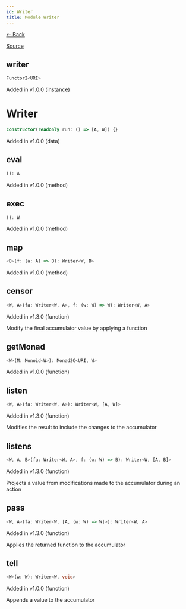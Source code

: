 ```yaml
---
id: Writer
title: Module Writer
---
```


[← Back](.)

[Source](https://github.com/gcanti/fp-ts/blob/master/src/Writer.ts)

## writer

```ts
Functor2<URI>
```

Added in v1.0.0 (instance)

# Writer

```ts
constructor(readonly run: () => [A, W]) {}
```

Added in v1.0.0 (data)

## eval

```ts
(): A
```

Added in v1.0.0 (method)

## exec

```ts
(): W
```

Added in v1.0.0 (method)

## map

```ts
<B>(f: (a: A) => B): Writer<W, B>
```

Added in v1.0.0 (method)

## censor

```ts
<W, A>(fa: Writer<W, A>, f: (w: W) => W): Writer<W, A>
```

Added in v1.3.0 (function)

Modify the final accumulator value by applying a function

## getMonad

```ts
<W>(M: Monoid<W>): Monad2C<URI, W>
```

Added in v1.0.0 (function)

## listen

```ts
<W, A>(fa: Writer<W, A>): Writer<W, [A, W]>
```

Added in v1.3.0 (function)

Modifies the result to include the changes to the accumulator

## listens

```ts
<W, A, B>(fa: Writer<W, A>, f: (w: W) => B): Writer<W, [A, B]>
```

Added in v1.3.0 (function)

Projects a value from modifications made to the accumulator during an action

## pass

```ts
<W, A>(fa: Writer<W, [A, (w: W) => W]>): Writer<W, A>
```

Added in v1.3.0 (function)

Applies the returned function to the accumulator

## tell

```ts
<W>(w: W): Writer<W, void>
```

Added in v1.0.0 (function)

Appends a value to the accumulator
